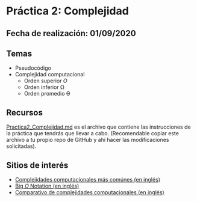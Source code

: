 # Práctica 2: Complejidad

## Fecha de realización: 01/09/2020

## Temas

* Pseudocódigo
* Complejidad computacional
  - Orden superior *O*
  - Orden inferior Ω
  - Orden promedio Θ

## Recursos

[Practica2_Complejidad.md](Practica2_Complejidad.md) es el archivo que contiene las instrucciones de la práctica que tendrás que llevar a cabo. (Recomendable copiar este archivo a tu propio repo de GitHub y ahí hacer las modificaciones solicitadas).

## Sitios de interés

* [Complejidades computacionales más comúnes (en inglés)](https://en.wikipedia.org/wiki/Big_O_notation#Orders_of_common_functions)
* [Big *O* Notation (en inglés)](https://en.wikipedia.org/wiki/Big_O_notation)
* [Comparativo de complejidades computacionales (en inglés)](https://www.geeksforgeeks.org/analysis-of-algorithms-set-3asymptotic-notations/?ref=lbp)
